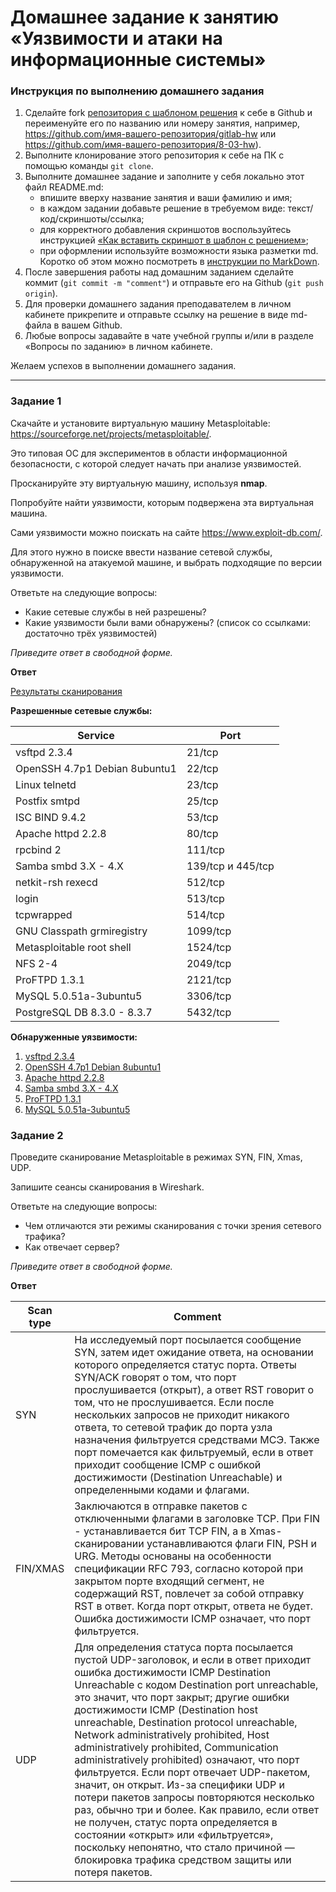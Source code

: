 # Домашнее задание к занятию «Уязвимости и атаки на информационные системы»

### Инструкция по выполнению домашнего задания

1. Сделайте fork [репозитория c шаблоном решения](https://github.com/netology-code/sys-pattern-homework) к себе в Github и переименуйте его по названию или номеру занятия, например, https://github.com/имя-вашего-репозитория/gitlab-hw или https://github.com/имя-вашего-репозитория/8-03-hw).
2. Выполните клонирование этого репозитория к себе на ПК с помощью команды `git clone`.
3. Выполните домашнее задание и заполните у себя локально этот файл README.md:
   - впишите вверху название занятия и ваши фамилию и имя;
   - в каждом задании добавьте решение в требуемом виде: текст/код/скриншоты/ссылка;
   - для корректного добавления скриншотов воспользуйтесь инструкцией [«Как вставить скриншот в шаблон с решением»](https://github.com/netology-code/sys-pattern-homework/blob/main/screen-instruction.md);
   - при оформлении используйте возможности языка разметки md. Коротко об этом можно посмотреть в [инструкции по MarkDown](https://github.com/netology-code/sys-pattern-homework/blob/main/md-instruction.md).
4. После завершения работы над домашним заданием сделайте коммит (`git commit -m "comment"`) и отправьте его на Github (`git push origin`).
5. Для проверки домашнего задания преподавателем в личном кабинете прикрепите и отправьте ссылку на решение в виде md-файла в вашем Github.
6. Любые вопросы задавайте в чате учебной группы и/или в разделе «Вопросы по заданию» в личном кабинете.

Желаем успехов в выполнении домашнего задания.

------

### Задание 1

Скачайте и установите виртуальную машину Metasploitable: https://sourceforge.net/projects/metasploitable/.

Это типовая ОС для экспериментов в области информационной безопасности, с которой следует начать при анализе уязвимостей.

Просканируйте эту виртуальную машину, используя **nmap**.

Попробуйте найти уязвимости, которым подвержена эта виртуальная машина.

Сами уязвимости можно поискать на сайте https://www.exploit-db.com/.

Для этого нужно в поиске ввести название сетевой службы, обнаруженной на атакуемой машине, и выбрать подходящие по версии уязвимости.

Ответьте на следующие вопросы:

- Какие сетевые службы в ней разрешены?
- Какие уязвимости были вами обнаружены? (список со ссылками: достаточно трёх уязвимостей)
  
*Приведите ответ в свободной форме.*  

**Ответ**

[Результаты сканирования](https://drive.google.com/file/d/1LRaSXw8Y_bgapHI4qEO6MLhcECjKro0y/view?usp=drive_link)

**Разрешенные сетевые службы:** 

| Service | Port |
| ------- | ---- |
| vsftpd 2.3.4 | 21/tcp |
| OpenSSH 4.7p1 Debian 8ubuntu1 | 22/tcp |
| Linux telnetd | 23/tcp |
| Postfix smtpd | 25/tcp |
| ISC BIND 9.4.2 | 53/tcp |
| Apache httpd 2.2.8 | 80/tcp |
| rpcbind 2 | 111/tcp |
| Samba smbd 3.X - 4.X | 139/tcp и 445/tcp |
| netkit-rsh rexecd | 512/tcp |
| login | 513/tcp |
| tcpwrapped | 514/tcp |
| GNU Classpath grmiregistry | 1099/tcp |
| Metasploitable root shell | 1524/tcp |
| NFS 2-4 | 2049/tcp |
| ProFTPD 1.3.1 | 2121/tcp |
| MySQL 5.0.51a-3ubuntu5 | 3306/tcp |
| PostgreSQL DB 8.3.0 - 8.3.7 | 5432/tcp |

**Обнаруженные уязвимости:**

1. [vsftpd 2.3.4](https://nvd.nist.gov/vuln/detail/CVE-2011-2523)
2. [OpenSSH 4.7p1 Debian 8ubuntu1](https://nvd.nist.gov/vuln/detail/CVE-2008-5161)
3. [Apache httpd 2.2.8](https://nvd.nist.gov/vuln/detail/CVE-2009-1890)
4. [Samba smbd 3.X - 4.X](https://nvd.nist.gov/vuln/detail/CVE-2017-7494)
5. [ProFTPD 1.3.1](https://nvd.nist.gov/vuln/detail/CVE-2009-3639)
6. [MySQL 5.0.51a-3ubuntu5](https://nvd.nist.gov/vuln/detail/CVE-2008-2079)

### Задание 2

Проведите сканирование Metasploitable в режимах SYN, FIN, Xmas, UDP.

Запишите сеансы сканирования в Wireshark.

Ответьте на следующие вопросы:

- Чем отличаются эти режимы сканирования с точки зрения сетевого трафика?
- Как отвечает сервер?

*Приведите ответ в свободной форме.*

**Ответ**

| Scan type | Comment |
| --------- | ------- |
| SYN | На исследуемый порт посылается сообщение SYN, затем идет ожидание ответа, на основании которого определяется статус порта. Ответы SYN/ACK говорят о том, что порт прослушивается (открыт), а ответ RST говорит о том, что не прослушивается. Если после нескольких запросов не приходит никакого ответа, то сетевой трафик до порта узла назначения фильтруется средствами МСЭ. Также порт помечается как фильтруемый, если в ответ приходит сообщение ICMP с ошибкой достижимости (Destination Unreachable) и определенными кодами и флагами. |
| FIN/XMAS | Заключаются в отправке пакетов с отключенными флагами в заголовке TCP. При FIN - устанавливается бит TCP FIN, а в Xmas-сканировании устанавливаются флаги FIN, PSH и URG. Методы основаны на особенности спецификации RFC 793, согласно которой при закрытом порте входящий сегмент, не содержащий RST, повлечет за собой отправку RST в ответ. Когда порт открыт, ответа не будет. Ошибка достижимости ICMP означает, что порт фильтруется. |
| UDP | Для определения статуса порта посылается пустой UDP-заголовок, и если в ответ приходит ошибка достижимости ICMP Destination Unreachable с кодом Destination port unreachable, это значит, что порт закрыт; другие ошибки достижимости ICMP (Destination host unreachable, Destination protocol unreachable, Network administratively prohibited, Host administratively prohibited, Communication administratively prohibited) означают, что порт фильтруется. Если порт отвечает UDP-пакетом, значит, он открыт. Из-за специфики UDP и потери пакетов запросы повторяются несколько раз, обычно три и более. Как правило, если ответ не получен, статус порта определяется в состоянии «открыт» или «фильтруется», поскольку непонятно, что стало причиной — блокировка трафика средством защиты или потеря пакетов. |
